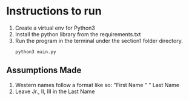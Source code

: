 # Instructions to run

1. Create a virtual env for Python3
2. Install the python library from the requirements.txt
3. Run the program in the terminal under the section1 folder directory. <pre><code>python3 main.py</code></pre>

## Assumptions Made
1. Western names follow a format like so: "First Name " " Last Name
2. Leave Jr., II, III in the Last Name

